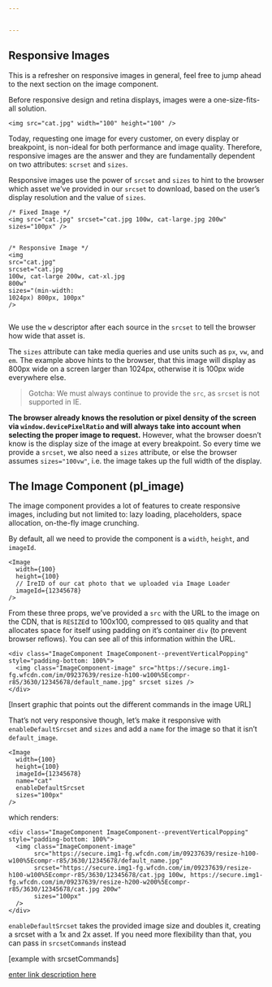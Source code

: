 ```yaml
---


---
```


<h2 id="responsive-images">Responsive Images</h2>
<p>This is a refresher on responsive images in general, feel free to jump ahead to the next section on the image component.</p>
<p>Before responsive design and retina displays, images were a one-size-fits-all solution.</p>
<pre><code>&lt;img src="cat.jpg" width="100" height="100" /&gt;
</code></pre>
<p>Today, requesting one image for every customer, on every display or breakpoint, is non-ideal for both performance and image quality. Therefore, responsive images are the answer and they are fundamentally dependent on two attributes: <code>scrset</code> and <code>sizes</code>.</p>
<p>Responsive images use the power of <code>srcset</code> and <code>sizes</code> to hint to the browser which asset we’ve provided in our <code>srcset</code> to download, based on the user’s display resolution and the value of <code>sizes</code>.</p>
<pre class=" language-html"><code class="prism  language-html">/* Fixed Image */
<span class="token tag"><span class="token tag"><span class="token punctuation">&lt;</span>img</span> <span class="token attr-name">src</span><span class="token attr-value"><span class="token punctuation">=</span><span class="token punctuation">"</span>cat.jpg<span class="token punctuation">"</span></span> <span class="token attr-name">srcset</span><span class="token attr-value"><span class="token punctuation">=</span><span class="token punctuation">"</span>cat.jpg 100w, cat-large.jpg 200w<span class="token punctuation">"</span></span> <span class="token attr-name">sizes</span><span class="token attr-value"><span class="token punctuation">=</span><span class="token punctuation">"</span>100px<span class="token punctuation">"</span></span> <span class="token punctuation">/&gt;</span></span>

/* Responsive Image */
<span class="token tag"><span class="token tag"><span class="token punctuation">&lt;</span>img</span> <span class="token attr-name">src</span><span class="token attr-value"><span class="token punctuation">=</span><span class="token punctuation">"</span>cat.jpg<span class="token punctuation">"</span></span> <span class="token attr-name">srcset</span><span class="token attr-value"><span class="token punctuation">=</span><span class="token punctuation">"</span>cat.jpg 100w, cat-large 200w, cat-xl.jpg 800w<span class="token punctuation">"</span></span> <span class="token attr-name">sizes</span><span class="token attr-value"><span class="token punctuation">=</span><span class="token punctuation">"</span>(min-width: 1024px) 800px, 100px<span class="token punctuation">"</span></span> <span class="token punctuation">/&gt;</span></span>
</code></pre>
<p>We use the <code>w</code> descriptor after each source in the <code>srcset</code> to tell the browser how wide that asset is.</p>
<p>The <code>sizes</code> attribute can take media queries and use units such as <code>px</code>, <code>vw</code>, and <code>em</code>. The example above hints to the browser, that this image will display as 800px wide on a screen larger than 1024px, otherwise it is 100px wide everywhere else.</p>
<blockquote>
<p>Gotcha: We must always continue to provide the <code>src</code>, as <code>srcset</code> is not supported in IE.</p>
</blockquote>
<p><strong>The browser already knows the resolution or pixel density of the screen via <code>window.devicePixelRatio</code> and will always take into account when selecting the proper image to request.</strong> However, what the browser doesn’t know is the display size of the image at every breakpoint. So every time we provide a <code>srcset</code>, we also need a <code>sizes</code> attribute, or else the browser assumes <code>sizes="100vw"</code>, i.e. the image takes up the full width of the display.</p>
<h2 id="the-image-component-pl_image">The Image Component (pl_image)</h2>
<p>The image component provides a lot of features to create responsive images, including but not limited to: lazy loading, placeholders, space allocation, on-the-fly image crunching.</p>
<p>By default, all we need to provide the component is a <code>width</code>, <code>height</code>, and <code>imageId</code>.</p>
<pre class=" language-js"><code class="prism  language-js"><span class="token operator">&lt;</span>Image
  width<span class="token operator">=</span><span class="token punctuation">{</span><span class="token number">100</span><span class="token punctuation">}</span>
  height<span class="token operator">=</span><span class="token punctuation">{</span><span class="token number">100</span><span class="token punctuation">}</span>
  <span class="token comment">// IreID of our cat photo that we uploaded via Image Loader</span>
  imageId<span class="token operator">=</span><span class="token punctuation">{</span><span class="token number">12345678</span><span class="token punctuation">}</span>
<span class="token operator">/</span><span class="token operator">&gt;</span>
</code></pre>
<p>From these three props, we’ve provided a <code>src</code> with the URL to the image on the CDN, that is <code>RESIZE</code>d to 100x100, compressed to <code>Q85</code> quality and that allocates space for itself using padding on it’s container <code>div</code> (to prevent browser reflows). You can see all of this information within the URL.</p>
<pre class=" language-html"><code class="prism  language-html"><span class="token tag"><span class="token tag"><span class="token punctuation">&lt;</span>div</span> <span class="token attr-name">class</span><span class="token attr-value"><span class="token punctuation">=</span><span class="token punctuation">"</span>ImageComponent ImageComponent--preventVerticalPopping<span class="token punctuation">"</span></span><span class="token style-attr language-css"><span class="token attr-name"> <span class="token attr-name">style</span></span><span class="token punctuation">="</span><span class="token attr-value"><span class="token property">padding-bottom</span><span class="token punctuation">:</span> <span class="token number">100%</span></span><span class="token punctuation">"</span></span><span class="token punctuation">&gt;</span></span>
  <span class="token tag"><span class="token tag"><span class="token punctuation">&lt;</span>img</span> <span class="token attr-name">class</span><span class="token attr-value"><span class="token punctuation">=</span><span class="token punctuation">"</span>ImageComponent-image<span class="token punctuation">"</span></span> <span class="token attr-name">src</span><span class="token attr-value"><span class="token punctuation">=</span><span class="token punctuation">"</span>https://secure.img1-fg.wfcdn.com/im/09237639/resize-h100-w100%5Ecompr-r85/3630/12345678/default_name.jpg<span class="token punctuation">"</span></span> <span class="token attr-name">srcset</span> <span class="token attr-name">sizes</span> <span class="token punctuation">/&gt;</span></span>
<span class="token tag"><span class="token tag"><span class="token punctuation">&lt;/</span>div</span><span class="token punctuation">&gt;</span></span>
</code></pre>
<p>[Insert graphic that points out the different commands in the image URL]</p>
<p>That’s not very responsive though, let’s make it responsive with <code>enableDefaultSrcset</code> and <code>sizes</code> and add a <code>name</code> for the image so that it isn’t <code>default_image</code>.</p>
<pre class=" language-js"><code class="prism  language-js"><span class="token operator">&lt;</span>Image
  width<span class="token operator">=</span><span class="token punctuation">{</span><span class="token number">100</span><span class="token punctuation">}</span>
  height<span class="token operator">=</span><span class="token punctuation">{</span><span class="token number">100</span><span class="token punctuation">}</span>
  imageId<span class="token operator">=</span><span class="token punctuation">{</span><span class="token number">12345678</span><span class="token punctuation">}</span>
  name<span class="token operator">=</span><span class="token string">"cat"</span>
  enableDefaultSrcset
  sizes<span class="token operator">=</span><span class="token string">"100px"</span>
<span class="token operator">/</span><span class="token operator">&gt;</span>
</code></pre>
<p>which renders:</p>
<pre class=" language-html"><code class="prism  language-html"><span class="token tag"><span class="token tag"><span class="token punctuation">&lt;</span>div</span> <span class="token attr-name">class</span><span class="token attr-value"><span class="token punctuation">=</span><span class="token punctuation">"</span>ImageComponent ImageComponent--preventVerticalPopping<span class="token punctuation">"</span></span><span class="token style-attr language-css"><span class="token attr-name"> <span class="token attr-name">style</span></span><span class="token punctuation">="</span><span class="token attr-value"><span class="token property">padding-bottom</span><span class="token punctuation">:</span> <span class="token number">100%</span></span><span class="token punctuation">"</span></span><span class="token punctuation">&gt;</span></span>
  <span class="token tag"><span class="token tag"><span class="token punctuation">&lt;</span>img</span> <span class="token attr-name">class</span><span class="token attr-value"><span class="token punctuation">=</span><span class="token punctuation">"</span>ImageComponent-image<span class="token punctuation">"</span></span>
       <span class="token attr-name">src</span><span class="token attr-value"><span class="token punctuation">=</span><span class="token punctuation">"</span>https://secure.img1-fg.wfcdn.com/im/09237639/resize-h100-w100%5Ecompr-r85/3630/12345678/default_name.jpg<span class="token punctuation">"</span></span> 
       <span class="token attr-name">srcset</span><span class="token attr-value"><span class="token punctuation">=</span><span class="token punctuation">"</span>https://secure.img1-fg.wfcdn.com/im/09237639/resize-h100-w100%5Ecompr-r85/3630/12345678/cat.jpg 100w, https://secure.img1-fg.wfcdn.com/im/09237639/resize-h200-w200%5Ecompr-r85/3630/12345678/cat.jpg 200w<span class="token punctuation">"</span></span> 
       <span class="token attr-name">sizes</span><span class="token attr-value"><span class="token punctuation">=</span><span class="token punctuation">"</span>100px<span class="token punctuation">"</span></span> 
  <span class="token punctuation">/&gt;</span></span>
<span class="token tag"><span class="token tag"><span class="token punctuation">&lt;/</span>div</span><span class="token punctuation">&gt;</span></span>
</code></pre>
<p><code>enableDefaultSrcset</code> takes the provided image size and doubles it, creating a srcset with a 1x and 2x asset. If you need more flexibility than that, you can pass in <code>srcsetCommands</code> instead</p>
<p>[example with srcsetCommands]</p>
<p><a href="asdf">enter link description here</a></p>

